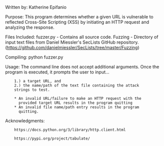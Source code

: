 Written by: Katherine Epifanio


Purpose:
        This program determines whether a given URL is vulnerable to
        reflected Cross-Site Scripting (XSS) by initiating an HTTP
        request and analyzing the response.

Files Included:
        fuzzer.py - Contains all source code.
        Fuzzing   - Directory of input text files from Daniel Miessler's
                    SecLists GitHub repository.
                    (https://github.com/danielmiessler/SecLists/tree/master/Fuzzing)

Compiling:
        python fuzzer.py


Usage:
        The command line does not accept additional arguments. Once
        the program is executed, it prompts the user to input...

        1.) a target URL, and
        2.) the name/path of the text file containing the attack
        strings to test.

        * An invalid URL/failure to make an HTTP request with the
          provided target URL results in the program quitting
        * An invalid file name/path entry results in the program
          quitting.


Acknowledgments:

        https://docs.python.org/3/library/http.client.html

        https://pypi.org/project/tabulate/

